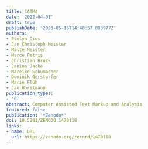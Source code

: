 ```yaml
---
title: CATMA
date: '2022-04-01'
draft: true
publishDate: '2023-05-16T14:40:57.083977Z'
authors:
- Evelyn Gius
- Jan Christoph Meister
- Malte Meister
- Marco Petris
- Christian Bruck
- Janina Jacke
- Mareike Schumacher
- Dominik Gerstorfer
- Marie Flüh
- Jan Horstmann
publication_types:
- '0'
abstract: Computer Assisted Text Markup and Analysis
featured: false
publication: '*Zenodo*'
doi: 10.5281/ZENODO.1470118
links:
- name: URL
  url: https://zenodo.org/record/1470118
---
```


